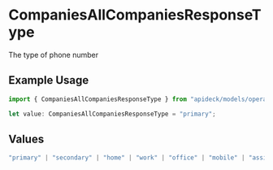 # CompaniesAllCompaniesResponseType

The type of phone number

## Example Usage

```typescript
import { CompaniesAllCompaniesResponseType } from "apideck/models/operations";

let value: CompaniesAllCompaniesResponseType = "primary";
```

## Values

```typescript
"primary" | "secondary" | "home" | "work" | "office" | "mobile" | "assistant" | "fax" | "direct-dial-in" | "personal" | "other"
```